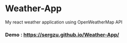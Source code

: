 # Weather-App 

My react weather application using OpenWeatherMap API

### Demo : https://sergzu.github.io/Weather-App/
